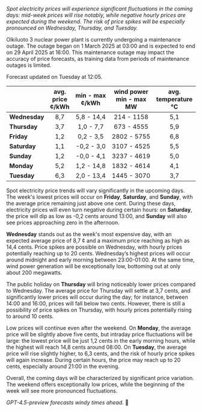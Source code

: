 *Spot electricity prices will experience significant fluctuations in the coming days: mid-week prices will rise notably, while negative hourly prices are expected during the weekend. The risk of price spikes will be especially pronounced on Wednesday, Thursday, and Tuesday.*

Olkiluoto 3 nuclear power plant is currently undergoing a maintenance outage. The outage began on 1 March 2025 at 03:00 and is expected to end on 29 April 2025 at 16:00. This maintenance outage may impact the accuracy of price forecasts, as training data from periods of maintenance outages is limited.

Forecast updated on Tuesday at 12:05.

|           | avg.<br>price<br>¢/kWh | min - max<br>¢/kWh | wind power<br>min - max<br>MW | avg.<br>temperature<br>°C |
|:----------|:----------------------:|:------------------:|:----------------------------:|:-------------------------:|
| **Wednesday** |          8,7           |     5,8 - 14,4     |          214 - 1158          |            5,1            |
| **Thursday**  |          3,7           |     1,0 - 7,7      |          673 - 4555          |            5,9            |
| **Friday**    |          1,2           |     0,2 - 3,5      |         2802 - 5755          |            6,8            |
| **Saturday**  |          1,1           |    -0,2 - 3,0      |         3107 - 4525          |            5,5            |
| **Sunday**    |          1,2           |    -0,0 - 4,1      |         3237 - 4619          |            5,0            |
| **Monday**    |          5,2           |     1,2 - 14,8     |         1832 - 4614          |            4,1            |
| **Tuesday**   |          6,3           |     2,0 - 13,4     |         1445 - 3070          |            3,7            |

Spot electricity price trends will vary significantly in the upcoming days. The week's lowest prices will occur on **Friday**, **Saturday**, and **Sunday**, with the average price remaining just above one cent. During these days, electricity prices will even turn negative during certain hours: on **Saturday**, the price will dip as low as -0,2 cents around 13:00, and **Sunday** will also see prices approaching zero in the afternoon.

**Wednesday** stands out as the week's most expensive day, with an expected average price of 8,7 ¢ and a maximum price reaching as high as 14,4 cents. Price spikes are possible on Wednesday, with hourly prices potentially reaching up to 20 cents. Wednesday’s highest prices will occur around midnight and early morning between 23:00-01:00. At the same time, wind power generation will be exceptionally low, bottoming out at only about 200 megawatts.

The public holiday on **Thursday** will bring noticeably lower prices compared to Wednesday. The average price for Thursday will settle at 3,7 cents, and significantly lower prices will occur during the day; for instance, between 14:00 and 16:00, prices will fall below two cents. However, there is still a possibility of price spikes on Thursday, with hourly prices potentially rising to around 10 cents.

Low prices will continue even after the weekend. On **Monday**, the average price will be slightly above five cents, but intraday price fluctuations will be large: the lowest price will be just 1,2 cents in the early morning hours, while the highest will reach 14,8 cents around 08:00. On **Tuesday**, the average price will rise slightly higher, to 6,3 cents, and the risk of hourly price spikes will again increase. During certain hours, the price may reach up to 20 cents, especially around 21:00 in the evening.

Overall, the coming days will be characterized by significant price variation. The weekend offers exceptionally low prices, while the beginning of the week will see more pronounced fluctuations.

*GPT-4.5-preview forecasts windy times ahead.* 🍃
